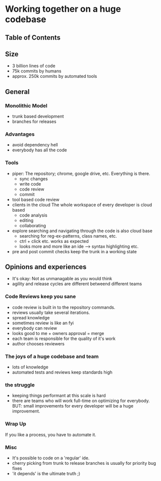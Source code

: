 # Working together on a huge codebase 

## Table of Contents


## Size
- 3 billion lines of code
- 75k commits by humans
- approx. 250k commits by automated tools

## General 

### Monolithic Model
- trunk based development
- branches for releases

### Advantages
- avoid dependency hell
- everybody has all the code

### Tools
- piper: The repository; chrome, google drive, etc. Everything is there.
	- sync changes
	- write code
	- code review
	- commit
- tool based code review
- clients in the cloud
	The whole workspace of every developer is cloud based
	- code analysis
	- editing
	- collaborating
- explore
	searching and navigating through the code is also cloud base
	- searching for reg-ex-patterns, class names, etc. 
	- ctrl + click etc. works as expected
	- looks more and more like an ide --> syntax highlighting etc.
- pre and post commit checks keep the trunk in a working state

## Opinions and experiences
- It's okay: Not as unmanagable as you would think
- agility and release cycles are different betweend different teams

### Code Reviews keep you sane
- code review is built in to the repository commands.
- reviews usually take several iterations. 
- spread knowledge
- sometimes review is like an fyi
- everybody can review
- looks good to me + owners approval = merge
- each team is responsible for the quality of it's work
- author chooses reviewers

### The joys of a huge codebase and team
- lots of knowledge
- automated tests and reviews keep standards high

### the struggle
- keeping things performant at this scale is hard
- there are teams who will work full-time on optimizing for everybody. BUT: small improvements for every developer will be a huge improvement. 

### Wrap Up
If you like a process, you have to automate it. 

### Misc
- It's possible to code on a 'regular' ide.
- cherry picking from trunk to release branches is usually for priority bug fixes
- 'it depends' is the ultimate truth ;)
